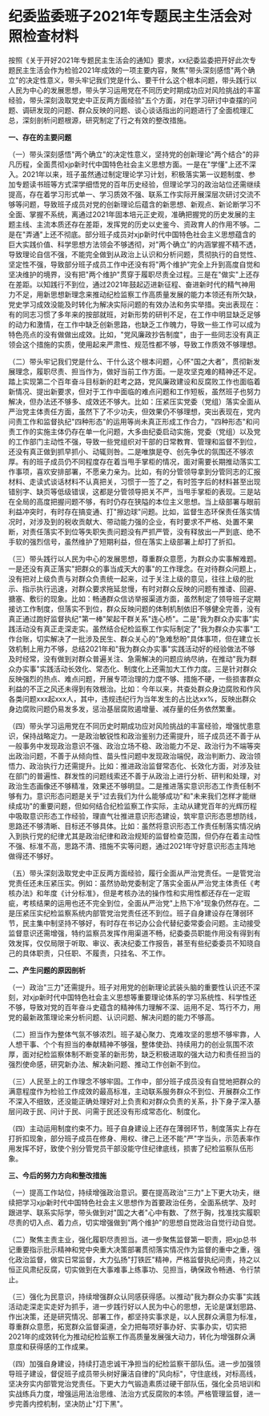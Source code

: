 # 纪委监委班子2021年专题民主生活会对照检查材料

按照《关于开好2021年专题民主生活会的通知》要求，xx纪委监委把开好此次专题民主生活会作为检验2021年成效的一项主要内容，聚焦"带头深刻感悟"两个确立"的决定性意义，带头牢记我们党是什么、要干什么这个根本问题，带头践行以人民为中心的发展思想，带头学习运用党在不同历史时期成功应对风险挑战的丰富经验，带头深刻汲取党史中正反两方面经验"五个方面，对在学习研讨中查摆的问题、调研发现的问题、群众反映的问题、谈心谈话指出的问题进行了全面梳理汇总，深刻剖析问题根源，研究制定了行之有效的整改措施。

**一、存在的主要问题**

（一）带头深刻感悟"两个确立"的决定性意义，坚持党的创新理论"两个结合"的非凡历程，全面贯彻xjp新时代中国特色社会主义思想方面。一是在"学懂"上还不深入。2021年以来，班子虽然通过制定理论学习计划，积极落实第一议题制度、参加专题读书班等方式深学细悟党的百年历史经验，但理论学习的政治站位还需继续提高，存在着学习形式单一、学习质效不强、联系工作实际开展深层次研讨交流不够等问题，导致班子成员对党的创新理论后蕴含的新思想、新观点、新论断学习不全面、掌握不系统，离通过2021年固本培元正史观，准确把握党的历史发展的主题主线、主流本质还存在差距，发挥党的历史以史鉴今、资政育人的作用不够。二是在"弄通"上还不彻底。部分班子成员对xjp新时代中国特色社会主义思想蕴含的巨大实践价值、科学思想方法领会不够透彻，对"两个确立"的内涵掌握不精不透，导致理论自信不强，不能完全做到从政治上认识和分析问题，贯彻执行的自觉性、坚定性不强，导致部分班子成员工作中还没有将"两个维护"完全上升到高度自觉和坚决维护的境界，没有把"两个维护"贯穿于履职尽责全过程。三是在"做实"上还存在差距。以知践行不到位，通过2021年鼓起迈进新征程、奋进新时代的精气神用力不足，用新思想新理念来推动纪检监察工作高质量发展的能力本领还有所欠缺，党史学习成效没能及时转化为解决实际问题的有效办法和务实举措。突出表现在：有的同志习惯了多年来的按部就班，对新形势的研判不足，在工作中明显缺乏足够的动力和激情，在工作中缺乏创新思路，也缺乏工作魄力，导致一些工作可以成为特色亮点的没有做做出成效。比如，"党风廉政抄告制度"，由于一些同志没有真正领会这个措施的实质，使用起来严肃性、规范性都不够，导致工作质效不够理想。

（二）带头牢记我们党是什么、干什么这个根本问题，心怀"国之大者"，贯彻新发展理念，履职尽责、担当作为，做好当前工作方面。一是攻坚克难的精神还不足。踏上实现第二个百年奋斗目标新的赶考之路，党风廉政建设和反腐败工作也面临着新情况、提出新要求，但对于工作中面临的难点问题和工作短板，虽然班子也努力解决，但办法还不够多、成效还不够大。比如：压紧压实党委（党组）落实全面从严治党主体责任方面，虽然下了不少功夫，但效果仍不够理想，突出表现在，党内问责工作和监督执纪"四种形态"的运用等尚未真正形成工作合力，"四种形态"和问责工作的实施主体仍存在单一化问题，大多由纪委启动实施，党委（党组）以及党的工作部门主动性不强，导致一些党组织对干部的日常教育、管理和监督不到位，还没有真正做到抓早抓小、动辄则咎。二是唯旗是夺、创先争优的氛围还不够浓厚。有的班子成员仍不同程度存在着当甩手掌柜的情况，面对需要长期推动落实工作事项，喜欢安排部署，不愿亲力亲为。比如，有的分管领导拿到分管同志的汇报材料、走读式谈话材料不认真把关，习惯于一签了之，有时签字后的材料甚至出现错别字、缺页等低级错误，这都是分管领导把关不严，当甩手掌柜的表现。三是站在全局的高度把握问题不够，有时仍存在狭隘的本位主义思想。当上级部署与眼前利益冲突时，有时存在搞变通、打"擦边球"问题。比如，监督生态环保责任落实情况时，对涉及到的税收贡献大、带动能力强的企业，有时要求不严格、处置不果断，对责任落实不到位等失职失责问题没有严抓严管，没有释放出一严到底、绝不手软的强烈信号，虽然维护了短期利益，但在落实上级部署上却打了折扣。

（三）带头践行以人民为中心的发展思想，尊重群众意愿，为群众办实事解难题。一是还没有真正落实"把群众的事当成天大的事"的工作理念。在对待群众问题上，没有把对上级负责与对群众负责统一起来，过于关注上级的意见，往往上级的批示、指示执行迅速，对群众要求拖延怠慢，有时对群众反映的问题有推诿、回避、搪塞、敷衍的现象。比如：畅通群众信访举报渠道方面，虽然制定了领导班子定期接访工作制度，但落实不到位，群众反映问题的体制机制依旧不够健全完善，没有真正通过跑好监督执纪"第一棒"架起干群关系"连心桥"。二是"我为群众办实事"实践活动没有真正走深走实。虽然结合纪检监察工作实际制定了"我为群众办实事"工作台账，切实解决了一批涉及民生、群众关心的"急难愁盼"具体事项，但在建立长效机制上用力不够，总结2021年和"我为群众办实事"实践活动好的经验做法不够及时经常，没有做到对群众普遍关注、急需解决的问题应纳尽纳，在推动"我为群众办实事"实践活动长效化、常态化、制度化上还需加大工作力度。三是针对群众反映强烈的热点、难点问题，开展专项治理的力度不够、措施不硬，一些损害群众利益的不正之风还未得到有效根治。比如：今年以来，共查处群众身边腐败和作风各类问题xxx起xxx人，其中，违规违纪行为当年发生的占比达xx%，反映出群众身边腐败问题仍易发多发，惩治基层腐败遏增量、减存量的任务依然繁重。

（四）带头学习运用党在不同历史时期成功应对风险挑战的丰富经验，增强忧患意识，保持战略定力。一是政治敏锐性和政治鉴别力还需提升，班子成员还不善于从一般事务中发现政治意识不强、政治立场不稳、政治能力不足、政治行为不端等突出政治问题，不善于从倾向性、苗头性问题中发现政治端倪，政治判断力、政治领悟力、政治执行力还需提升。比如：推进政治监督常态化、长效化方面，对涉及驻在部门的普遍性、群发性的问题线索还不善于从政治上进行分析、研判和处理，对政治生态画像还不够精准，效果还不够明显。二是推进落实意识形态工作责任制不够有力。意识形态问题是关乎"过去我们为什么能够成功"和"未来我们怎样才能继续成功"的重要问题，但如何结合纪检监察工作实际，主动从建党百年的光辉历程中吸取意识形态工作经验，理直气壮推进意识形态建设，筑牢意识形态思想防线，思路还不够清晰、目标还不够具体。比如：虽然将意识形态工作责任制落实情况纳入到执行党的纪律尤其是政治纪律和政治规矩的监督检查范围，但仍存在着主动性不强、标准不高，思路不清、措施不实等问题，通过2021年守好意识形态主阵地做得还不够好。

（五）带头深刻汲取党史中正反两方面经验，履行全面从严治党责任。一是管党治党责任还未压紧压实。例如：虽然协助党委制定了落实全面从严治党主体责任《考核办法》和年度《计分标准》，但是考核办法的操作性和实用性都还存在一定瑕疵，考核结果的运用也还不完全到位，全面从严治党"上热下冷"现象仍然存在。二是压紧压实纪检监察系统内部管党治党责任还不到位。班子自身建设存在薄弱环节，民主集中制坚持不够好，有时存在书记办公会代替纪委常委会问题。主动接受监督意识还需增强，特约监察员发挥作用渠道不畅，纪委委员职能作用没有得到有效发挥，仅仅局限于听取、审议、表决纪委工作报告，甚至有些纪委委员不知晓自己的具体职责，只任职、不履责，只挂名、不工作。

**二、产生问题的原因剖析**

（一）政治"三力"还需提升。班子对用党的创新理论武装头脑的重要性认识还不深刻，对xjp新时代中国特色社会主义思想等重要理论体系的学习系统性、科学性还不够，导致对党的百年奋斗史蕴含的精神伟力理解不深、运用不足、笃行不力，用党的最新政策理论来分析问题、认识问题、解决问题的能力不够高。

（二）担当作为整体气氛不够浓烈。班子凝心聚力、克难攻坚的思想不够牢靠，人人想干事、个个有担当的奉献精神不够强，整体使劲、持续用力的创业氛围不浓厚，面对纪检监察体制不断变革的新形势，缺乏积极进取的强大动力和责任担当的强烈使命感，研究新办法、解决新问题、推动工作创新不到位。

（三）人民至上的工作理念不够牢固。工作中，部分班子成员没有自觉地把群众的满意程度作为检验工作成效的最高标准，主动联系服务群众不到位、开展群众工作不深入不细致，还没能正确处理好对上负责和对群众负责的关系，扑下身子深入基层问政于民、问计于民、问需于民还没有形成常态化、制度化。

（四）主动运用制度约束不力。班子自身建设上还存在薄弱环节，制度落实上存在打折扣现象，部分班子成员在修身、用权、律己上还不能"严"字当头，示范表率作用发挥不好，致使个别分管党员干部没能守住纪律底线，损害了纪检监察队伍形象。

**三、今后的努力方向和整改措施**

（一）提高工作站位，持续增强政治意识。要在提高政治"三力"上下更大功夫，继续把学习xjp新时代中国特色社会主义思想作为首要政治任务，全面系统学、及时跟进学、联系实际学，带头做到对"国之大者"心中有数、了然于胸，找准找实履职尽责的切入点、着力点，切实增强做到"两个维护"的思想自觉政治自觉行动自觉。

（二）聚焦主责主业，强化履职尽责担当。进一步聚焦监督第一职责，把xjp总书记重要指示批示精神和党中央重大决策部署贯彻落实情况作为监督的重中之重，强化政治监督，做实日常监督，大力弘扬"打铁匠"精神，严格监督执纪问责，持之以恒正风肃纪反腐，切实做到在大事难事上练事功、见担当，确保政令畅通、令行禁止。

（三）强化为民意识，持续增强群众认同感获得感。以推动"我为群众办实事"实践活动走深走实走好为抓手，进一步践行好以人民为中心的思想，无论是谋划思路、作出决策，还是研究情况、部署工作，都坚持实事求是，以人民群众满意为标准，尊重群众意愿，拓宽群众监督渠道，全力把每项好事办好、实事办实，切实把2021年的成效转化为推动纪检监察工作高质量发展强大动力，转化为增强群众满意度和获得感的工作成果。

（四）加强自身建设，持续打造忠诚干净担当的纪检监察干部队伍。进一步加强领导班子建设，督促班子成员带头树好廉洁自律的"风向标"，守住底线，对标高线，坚决夯实内部管党治党责任。下更大力气锻造素质过硬干部队伍，强化全员培训和实战练兵力度，增强运用法治思维、法治方式反腐败的本领。严格管理监督，进一步完善内控机制，坚决防止"灯下黑"。
